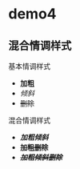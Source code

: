 # demo4
## 混合情调样式

基本情调样式

- **加粗**
- *倾斜*
- ~~删除~~

混合情调样式

- ***加粗倾斜***
- **~~加粗删除~~**
- ***~~加粗倾斜删除~~***